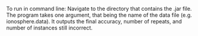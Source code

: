 To run in command line:
Navigate to the directory that contains the .jar file.
The program takes one argument, that being the name of the data file (e.g. ionosphere.data). It outputs the final accuracy, number of repeats, and number of instances still incorrect.